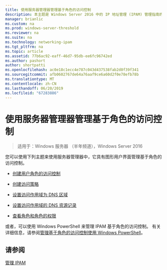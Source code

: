 ```yaml
---
title: 使用服务器管理器管理基于角色的访问控制
description: 本主题是 Windows Server 2016 中的 IP 地址管理 (IPAM) 管理指南的一部分。
manager: brianlic
ms.custom: na
ms.prod: windows-server-threshold
ms.reviewer: na
ms.suite: na
ms.technology: networking-ipam
ms.tgt_pltfrm: na
ms.topic: article
ms.assetid: 77b6ac92-eaff-46d7-95db-ee6fc96742ed
ms.author: pashort
author: shortpatti
ms.openlocfilehash: ac0e18c1ecc4e787c043d437538fab2d0f39f341
ms.sourcegitcommit: afb0602767de64a76aaf9ce6a60d2f0e78efb78b
ms.translationtype: MT
ms.contentlocale: zh-CN
ms.lasthandoff: 06/20/2019
ms.locfileid: "67283886"
---
```

# <a name="manage-role-based-access-control-with-server-manager"></a>使用服务器管理器管理基于角色的访问控制

>适用于：Windows 服务器 （半年频道），Windows Server 2016

您可以使用下列主题来使用服务器管理器中，它具有图形用户界面管理基于角色的访问控制。  
  
-   [创建用户角色的访问控制](../../technologies/ipam/Create-a-User-Role-for-Access-Control.md)  
  
-   [创建访问策略](../../technologies/ipam/Create-an-Access-Policy.md)  
  
-   [设置访问作用域为 DNS 区域](../../technologies/ipam/Set-Access-Scope-for-a-DNS-Zone.md)
  
-   [设置访问作用域的 DNS 资源记录](../../technologies/ipam/Set-Access-Scope-for-DNS-Resource-Records.md)
  
-   [查看角色和角色的权限](../../technologies/ipam/View-Roles-and-Role-Permissions.md)
  
或者，可以使用 Windows PowerShell 来管理 IPAM 基于角色的访问控制。 有关详细信息，请参阅[管理基于角色的访问控制使用 Windows PowerShell](../../technologies/ipam/Manage-Role-Based-Access-Control-with-Windows-PowerShell.md)。
  
## <a name="see-also"></a>请参阅  
[管理 IPAM](Manage-IPAM.md)  
  


